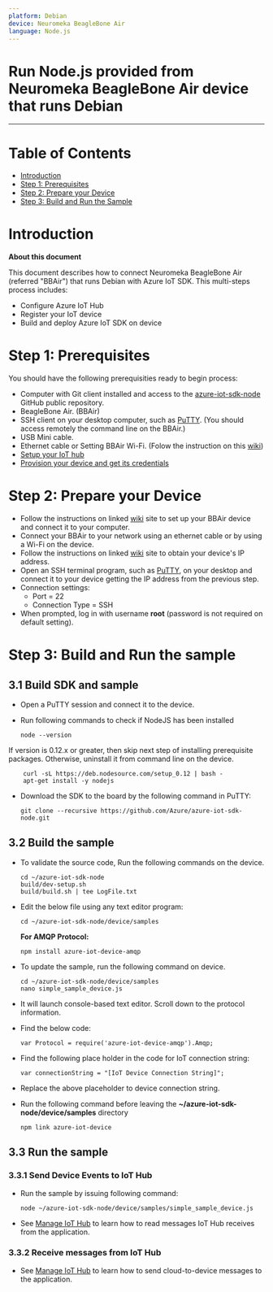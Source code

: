 ```yaml
---
platform: Debian
device: Neuromeka BeagleBone Air
language: Node.js
---
```

Run Node.js provided from Neuromeka BeagleBone Air device that runs Debian
===
---

# Table of Contents

-   [Introduction](#Introduction)
-   [Step 1: Prerequisites](#Prerequisites)
-   [Step 2: Prepare your Device](#PrepareDevice)
-   [Step 3: Build and Run the Sample](#Build)

<a name="Introduction"></a>
# Introduction

**About this document**

This document describes how to connect Neuromeka BeagleBone Air (referred "BBAir") that runs Debian with Azure IoT SDK. This multi-steps process includes:
-   Configure Azure IoT Hub
-   Register your IoT device
-   Build and deploy Azure IoT SDK on device

<a name="Prerequisites"></a>

# Step 1: Prerequisites

You should have the following prerequisities ready to begin process:

-   Computer with Git client installed and access to the
    [azure-iot-sdk-node](https://github.com/Azure/azure-iot-sdk-node) GitHub
    public repository.
-   BeagleBone Air. (BBAir)
-   SSH client on your desktop computer, such as [PuTTY](http://www.putty.org/). (You should access remotely the command line on the BBAir.)
-   USB Mini cable.
-   Ethernet cable or Setting BBAir Wi-Fi. (Folow the instruction on this [wiki](http://wiki.neuromeka.net/index.php?title=WiFi_setting))
-   [Setup your IoT hub](https://github.com/Azure/azure-iot-device-ecosystem/blob/master/setup_iothub.md)
-   [Provision your device and get its credentials](https://github.com/Azure/azure-iot-sdk-csharp/blob/master/tools/DeviceExplorer/doc/how_to_use_device_explorer.md)

<a name="PrepareDevice"></a>
# Step 2: Prepare your Device
-   Follow the instructions on linked [wiki](http://wiki.neuromeka.net/index.php?title=Category:Getting_started_with_BB-Air) site to set up your BBAir device and connect it to your computer.
-   Connect your BBAir to your network using an ethernet cable or by using a Wi-Fi on the device.
-   Follow the instructions on linked [wiki](http://wiki.neuromeka.net/index.php?title=Category:Network_settings) site to obtain your device's IP address.
-   Open an SSH terminal program, such as [PuTTY](http://www.putty.org/), on your desktop and connect it to your device getting the IP address from the previous step.
-   Connection settings:
    -   Port = 22
    -   Connection Type = SSH
-   When prompted, log in with username **root** (password is not required on default setting).


<a name="Build"></a>
# Step 3: Build and Run the sample

<a name="Step-3-1-Load"></a>
## 3.1 Build SDK and sample

-   Open a PuTTY session and connect it to the device.

-   Run following commands to check if NodeJS has been installed

        node --version
If version is 0.12.x or greater, then skip next step of installing prerequisite packages. Otherwise, uninstall it from command line on the device.
        
        curl -sL https://deb.nodesource.com/setup_0.12 | bash -
        apt-get install -y nodejs
        
-   Download the SDK to the board by the following command in PuTTY:

        git clone --recursive https://github.com/Azure/azure-iot-sdk-node.git

## 3.2 Build the sample
-   To validate the source code, Run the following commands on the device.

        cd ~/azure-iot-sdk-node
        build/dev-setup.sh
        build/build.sh | tee LogFile.txt

-   Edit the below file using any text editor program:

        cd ~/azure-iot-sdk-node/device/samples

    **For AMQP Protocol:**

        npm install azure-iot-device-amqp

-   To update the sample, run the following command on device.

        cd ~/azure-iot-sdk-node/device/samples
        nano simple_sample_device.js

-   It will launch console-based text editor. Scroll down to the
    protocol information.
    
-   Find the below code:

        var Protocol = require('azure-iot-device-amqp').Amqp;   

-   Find the following place holder in the code for IoT connection string:

        var connectionString = "[IoT Device Connection String]";

-   Replace the above placeholder to device connection string.

-   Run the following command before leaving the **~/azure-iot-sdk-node/device/samples** directory

        npm link azure-iot-device
## 3.3 Run the sample

### 3.3.1 Send Device Events to IoT Hub

-   Run the sample by issuing following command:

        node ~/azure-iot-sdk-node/device/samples/simple_sample_device.js

-   See [Manage IoT Hub](https://github.com/Azure/azure-iot-device-ecosystem/blob/master/manage_iot_hub.md) to learn how to read messages IoT Hub receives from the application.

### 3.3.2 Receive messages from IoT Hub

-   See [Manage IoT Hub](https://github.com/Azure/azure-iot-device-ecosystem/blob/master/manage_iot_hub.md) to learn how to send cloud-to-device messages to the application.


[lnk-setup-iot-hub]: ../setup_iothub.md
[lnk-manage-iot-hub]: ../manage_iot_hub.md
